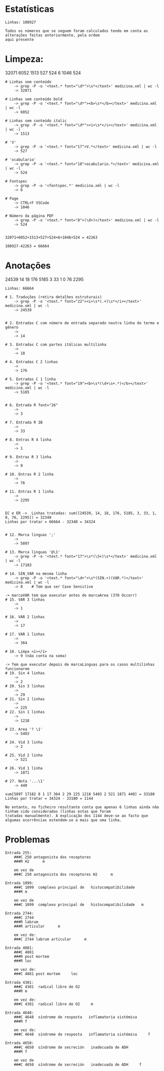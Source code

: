 # Estatísticas
    Linhas: 108927
    
    Todos os números que se seguem foram calculados tendo em conta as alterações feitas anteriormente, pela ordem
    aqui presente

# Limpeza:
32071 6052 1513 527 524 6 1046 524

	# Linhas sem conteúdo
        -> grep -P -o '<text.* font="\d*">\s*</text>' medicina.xml | wc -l
        -> 32071
    
    # Linhas sem conteúdo bold
        -> grep -P -o '<text.* font="\d*"><b>\s*</b></text>' medicina.xml | wc -l
        -> 6052

    # Linhas sem conteúdo italic
        -> grep -P -o '<text.* font="\d*"><i>\s*</i></text>' medicina.xml | wc -l
        -> 1513

	# 'V'
        -> grep -P -o '<text.* font="17">V.*</text>' medicina.xml | wc -l
        -> 527
	
    # 'ocabulario'
        -> grep -P -o '<text.* font="18">ocabulario.*</text>' medicina.xml | wc -l
        -> 524

	# Fontspec
        -> grep -P -o '<fontspec.*' medicina.xml | wc -l
        -> 6

	# Page
        -> CTRL+F VSCode
        -> 1046

	# Número da página PDF
        -> grep -P -o '<text.* font="8">(\d+)</text>' medicina.xml | wc -l
        -> 524


    32071+6052+1513+527+524+6+1046+524 = 42263

    108927-42263 = 66664

# Anotações
24539 14 18 176 5185 3 33 1 0 76 2295
    
    Linhas: 66664

    # 1. Traduções (retira detalhes estruturais)
        -> grep -P -o '<text.* font="22"><i>\s*(.+)\s*</i></text>' medicina.xml | wc -l
        -> 24539

	
    # 2. Entradas C com número de entrada separado noutra linha do termo e gênero
        -> 
        -> 14
    
    # 3. Entradas C com partes itálicas multilinha
        ->
        -> 18

    # 4. Entradas C 2 linhas
        ->
        -> 176
    
    # 5. Entradas C 1 linha
        -> grep -P -o '<text.* font="19"><b>\s*(\d+\s+.*)</b></text>' medicina.xml | wc -l
        -> 5185

    
    # 6. Entrada R font="26"
        -> 
        -> 3

    # 7. Entrada R IB
        ->  
        -> 33

    # 8. Entras R 4 linha
        ->
        -> 1

    # 9. Entras R 3 linha
        ->
        -> 0

    # 10. Entras R 2 linha
        ->
        -> 76

    # 11. Entras R 1 linha
        ->
        -> 2295


    EC e ER ->  Linhas tratadas: sum([24539, 14, 18, 176, 5185, 3, 33, 1, 0, 76, 2295]) = 32340
    Linhas por tratar = 66664 - 32340 = 34324


    # 12. Marca linguas ';'
        ->
        -> 5897

    # 13. Marca linguas '@\1'
        -> grep -P -o '<text.* font="17">\s*(\S+)\s*</text>' medicina.xml | wc -l
        -> 17183

    # 14. SIN_VAR na mesma linha
        -> grep -P -o '<text.* font="\d+">\s*(SIN.+)(VAR.*)</text>' medicina.xml | wc -l
        -> 8    # Tem que ser Case Sensitive

    -> marcaVAR tem que executar antes de marcaArea (378 Occorr)
    # 15. VAR 3 linhas
        ->
        -> 1

    # 16. VAR 2 linhas
        ->
        -> 17

    # 17. VAR 1 linhas
        ->
        -> 364

    # 18. Limpa <i></i>
        -> 9 (não conta na soma)
    
    -> Tem que executar depois de marcaLinguas para os casos multilinhas funcionarem
    # 19. Sin 4 linhas
        ->
        -> 2
    # 20. Sin 3 linhas
        ->
        -> 29
    # 21. Sin 2 linhas
        ->
        -> 225
    # 22. Sin 1 linhas
        ->
        -> 1218

    # 23. Area '? \1'
        -> 5403

    # 24. Vid 3 linha
        -> 2

    # 25. Vid 2 linha
        -> 521

    # 26. Vid 1 linha
        -> 1871

    # 27. Nota '...\1'
        -> 440

    sum[5897 17182 8 1 17 364 2 29 225 1218 5403 2 521 1871 440] = 33180
    Linhas por tratar = 34324 - 33180 = 1144

    No entanto, no ficheiro resultante conta que apenas 6 linhas ainda não tinham sido consideradas (linhas estas que foram
    tratadas manualmente). A explicação dos 1144 deve-se ao facto que algumas ocorrências estendem-se a mais que uma linha.

# Problemas
    Entrada 255:
        ###C 250 antagonista dos receptores 
        ###R H2      m
        
        em vez de 
        ###C 250 antagonista dos receptores H2      m

    Entrada 1099:
        ###C 1099  complexo principal de   histocompatibilidade  
        ###R m 

        em vez de
        ###C 1099  complexo principal de   histocompatibilidade   m

    Entrada 2744:
        ###C 2744 
        ###R labrum
        ###R articular      m

        em vez de:
        ###C 2744 labrum articular      m

    Entrada 4081:
        ###C 4081 
        ###R post mortem
        ###R loc

        em vez de:
        ###C 4081 post mortem     loc

    Entrada 4301:
        ###C 4301  radical libre de O2
        ###R m

        em vez de:
        ###C 4301  radical libre de O2     m

    Entrada 4648:
        ###C 4648  síndrome de resposta   inflamatoria sistémica 
        ###R f

        em vez de:
        ###C 4648  síndrome de resposta   inflamatoria sistémica     f

    Entrada 4650:
        ###C 4650  síndrome de secreción   inadecuada de ADH 
        ###R f 

        em vez de 
        ###C 4650  síndrome de secreción   inadecuada de ADH     f
